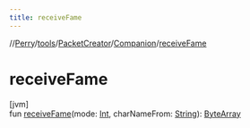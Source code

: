 ```yaml
---
title: receiveFame
---
```

//[Perry](../../../../index.html)/[tools](../../index.html)/[PacketCreator](../index.html)/[Companion](index.html)/[receiveFame](receive-fame.html)



# receiveFame



[jvm]\
fun [receiveFame](receive-fame.html)(mode: [Int](https://kotlinlang.org/api/latest/jvm/stdlib/kotlin/-int/index.html), charNameFrom: [String](https://kotlinlang.org/api/latest/jvm/stdlib/kotlin/-string/index.html)): [ByteArray](https://kotlinlang.org/api/latest/jvm/stdlib/kotlin/-byte-array/index.html)




